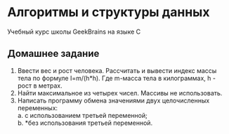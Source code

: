 # Алгоритмы и структуры данных
Учебный курс школы GeekBrains на языке C

## Домашнее задание
1. Ввести вес и рост человека. Рассчитать и вывести индекс массы тела по формуле I=m/(h*h).   Где m-масса тела в килограммах, h - рост в метрах.
2. Найти максимальное из четырех чисел. Массивы не использовать.
3. Написать программу обмена значениями двух целочисленных переменных:  
    a. с использованием третьей переменной;  
    b. *без использования третьей переменной.
